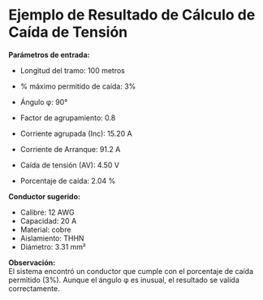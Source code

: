 # Ejemplo de Resultado de Cálculo de Caída de Tensión

**Parámetros de entrada:**
- Longitud del tramo: 100 metros
- % máximo permitido de caída: 3%
- Ángulo φ: 90°

- Factor de agrupamiento: 0.8  
- Corriente agrupada (Inc): 15.20 A  
- Corriente de Arranque: 91.2 A  
- Caída de tensión (AV): 4.50 V  
- Porcentaje de caída: 2.04 %

**Conductor sugerido:**
- Calibre: 12 AWG  
- Capacidad: 20 A  
- Material: cobre  
- Aislamiento: THHN  
- Diámetro: 3.31 mm²

**Observación:**  
El sistema encontró un conductor que cumple con el porcentaje de caída permitido (3%). Aunque el ángulo φ es inusual, el resultado se valida correctamente.
